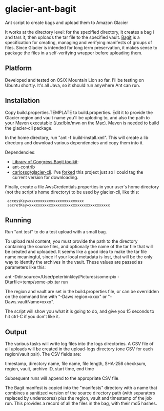 glacier-ant-bagit
=================

Ant script to create bags and upload them to Amazon Glacier

It works at the directory level: for the specified directory, it creates a bag i
and tars it, then uploads the tar file to the specified vault. 
[Bagit](https://wiki.ucop.edu/display/Curation/BagIt) is a 
specification for creating, managing and verifying manifests of groups of files.
Since Glacier is intended for long term preservation, it makes sense to 
package the files in a self-verifying wrapper before uploading them.

## Platform

Developed and tested on OS/X Mountain Lion so far. I'll be testing on Ubuntu 
shortly. It's all Java, so it should run anywhere Ant can run.

## Installation

Copy build.properties.TEMPLATE to build.properties. Edit it to provide 
the Glacier region and vault name you'll be uploding to, and also 
the path to your Maven executable (/usr/bin/mvn on the Mac). Maven is needed to 
build the glacier-cli package.

In the home directory, run "ant -f build-install.xml". This will create a lib 
directory and download various dependencies and copy them into it.

Dependencies:

- [Library of Congress Bagit toolkit](http://sourceforge.net/projects/loc-xferutils/): 
- [ant-contrib](http://ant-contrib.sourceforge.net/)
- [carlossg/glacier-cli](https://github.com/carlossg/glacier-cli). I've 
[forked](https://github.com/pbinkley/glacier-cli) this project just so I 
could tag the current version for downloading.

Finally, create a file AwsCredentials.properties in your user's home directory
(not the script's home directory) to be used by glacier-cli, like this:

     accessKey=xxxxxxxxxxxxxxxxxxxxxxxxx
     secretKey=xxxxxxxxxxxxxxxxxxxxxxxxxxxxxxxxxxxxx

## Running

Run "ant test" to do a test upload with a small bag. 

To upload real content, you must provide the path to the directory containing 
the source files, and optionally the name of the tar file that will be created 
and uploaded. It seems like a good idea to make the tar file name meaningful, 
since if your local metadata is lost, that will be the only way to identify
the archives in the vault. These values are passed as parameters like this:

ant -Ddir.source=/User/peterbinkley/Pictures/some-pix -Dtarfile=temp/some-pix.tar run

The region and vault are set in the build.properties file, or can be overridden
on the command line with "-Daws.region=xxxx" or "-Daws.vaultName=xxxx". 

The script will show you what it is going to do, and give you 15 seconds to hit ctrl-C if you don't like it.

## Output

The various tasks will write log files into the logs directories. A CSV file of all uploads will be created in the upload-logs directory (one CSV for each 
region/vault pair). The CSV fields are:

timestamp, directory name, file name, file length, SHA-256 checksum, region, vault, archive ID, start time, end time

Subsequent runs will append to the appropriate CSV file.

The Bagit manifest is copied into the "manifests" directory with a name that combines a sanitized
version of the source directory path (with separators replaced by underscores) plus
the region, vault and timestamp of the job run. This provides a record of all the files in the bag,
with their md5 hashes.